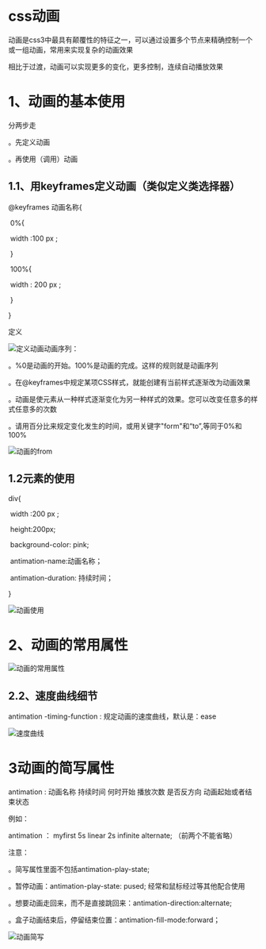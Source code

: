 # css动画

动画是css3中最具有颠覆性的特征之一，可以通过设置多个节点来精确控制一个或一组动画，常用来实现复杂的动画效果

相比于过渡，动画可以实现更多的变化，更多控制，连续自动播放效果

# 1、动画的基本使用

分两步走

。先定义动画

。再使用（调用）动画

## 1.1、用keyframes定义动画（类似定义类选择器）

@keyframes 动画名称{

​    0%{

​             width :100 px ;

​            }

​     100%{

​               width : 200 px ;

​               }

}

定义

![定义动画](C:\Users\86173\Desktop\最新html\笔记\images\定义动画.png)动画序列：

。%0是动画的开始。100%是动画的完成。这样的规则就是动画序列

。在@keyframes中规定某项CSS样式，就能创建有当前样式逐渐改为动画效果

。动画是使元素从一种样式逐渐变化为另一种样式的效果。您可以改变任意多的样式任意多的次数

。请用百分比来规定变化发生的时间，或用关键字"form"和“to”,等同于0%和100%

![动画的from](C:\Users\86173\Desktop\最新html\笔记\images\动画的from.png)

## 1.2元素的使用

div{

​      width :200 px ;

​       height:200px;

​        background-color: pink;

​        antimation-name:动画名称；

​         antimation-duration:  持续时间；

}

![动画使用](C:\Users\86173\Desktop\最新html\笔记\images\动画使用.png)

# 2、动画的常用属性

![动画的常用属性](C:\Users\86173\Desktop\最新html\笔记\images\动画的常用属性.png)

## 2.2、速度曲线细节

antimation -timing-function : 规定动画的速度曲线，默认是：ease

![速度曲线](C:\Users\86173\Desktop\最新html\笔记\images\速度曲线.png)

# 3动画的简写属性

antimation  :  动画名称   持续时间  何时开始  播放次数   是否反方向  动画起始或者结束状态

   例如：

antimation  ： myfirst   5s  linear  2s  infinite alternate;     （前两个不能省略）

注意：

。简写属性里面不包括antimation-play-state;

。暂停动画：antimation-play-state: pused;  经常和鼠标经过等其他配合使用

。想要动画走回来，而不是直接跳回来：antimation-direction:alternate;

。盒子动画结束后，停留结束位置：antimation-fill-mode:forward；

![动画简写](C:\Users\86173\Desktop\最新html\笔记\images\动画简写.png)

